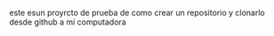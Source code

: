 este esun proyrcto de prueba de como crear un repositorio y clonarlo desde github a mi computadora

